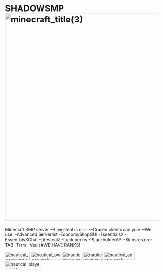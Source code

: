 # SHADOWSMP<img width="679" height="679" alt="minecraft_title(3)" src="https://github.com/user-attachments/assets/e0f90295-0d51-4236-acb1-7fcf96b251d4" />

Minecraft SMP server
--Live steal is on-- 
--Craced clients can yoin
--We use:
-Advanced Serverlist 
-EconomyShopGUI
-EssentialsX
-EssentialsXChat
-LifestealZ
-Luck perms
-PLaceholderAPI
-Skinsrestorer
-TAB
-Terra
-Vault
#WE HAVE RANKS!

<img width="81" height="27" alt="nautical_noob_rank" src="https://github.com/user-attachments/assets/dc6ca65a-3d09-48ff-b9be-1dc7a3e9f912" />

<img width="99" height="27" alt="nautical_owner_rank" src="https://github.com/user-attachments/assets/904642aa-3ae9-4196-a88f-7c22f84eb498" />

<img width="66" height="27" alt="nautical_vip_rank" src="https://github.com/user-attachments/assets/d58c2d77-5ab7-498d-87cb-a8c0a1c65eb1" />

<img width="63" height="27" alt="nautical_mvp_rank" src="https://github.com/user-attachments/assets/28456e8e-b0c9-4b78-a5f6-4105f5a276e3" />

<img width="99" height="27" alt="nautical_admin_rank" src="https://github.com/user-attachments/assets/ea0667d6-d960-41d5-8e13-b7a5c85a46cd" />

<img width="117" height="27" alt="nautical_player_rank" src="https://github.com/user-attachments/assets/e29965cd-3db2-4943-8be3-c795b2382a06" />
